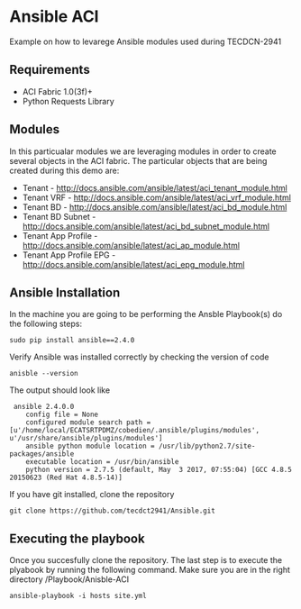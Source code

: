 
# Ansible ACI

Example on how to levarege Ansible modules used during TECDCN-2941

## Requirements

* ACI Fabric 1.0(3f)+
* Python Requests Library

## Modules

In this particualar modules we are leveraging modules in order to create several objects in the ACI fabric. The particular objects that are being created during this demo are:

* Tenant - http://docs.ansible.com/ansible/latest/aci_tenant_module.html
* Tenant VRF - http://docs.ansible.com/ansible/latest/aci_vrf_module.html
* Tenant BD - http://docs.ansible.com/ansible/latest/aci_bd_module.html
* Tenant BD Subnet - http://docs.ansible.com/ansible/latest/aci_bd_subnet_module.html
* Tenant App Profile - http://docs.ansible.com/ansible/latest/aci_ap_module.html
* Tenant App Profile EPG - http://docs.ansible.com/ansible/latest/aci_epg_module.html

## Ansible Installation

In the machine you are going to be performing the Ansble Playbook(s) do the following steps:

    sudo pip install ansible==2.4.0
    
Verify Ansible was installed correctly by checking the version of code

    anisble --version
 
The output should look like 
 
     ansible 2.4.0.0
        config file = None
        configured module search path = [u'/home/local/ECATSRTPDMZ/cobedien/.ansible/plugins/modules', u'/usr/share/ansible/plugins/modules']
        ansible python module location = /usr/lib/python2.7/site-packages/ansible
        executable location = /usr/bin/ansible
        python version = 2.7.5 (default, May  3 2017, 07:55:04) [GCC 4.8.5 20150623 (Red Hat 4.8.5-14)]
 
  
If you have git installed, clone the repository

    git clone https://github.com/tecdct2941/Ansible.git
  
## Executing the playbook

Once you succesfully clone the repository. The last step is to execute the plyabook by running the following command. Make sure you are in the right directory /Playbook/Anisble-ACI

    ansible-playbook -i hosts site.yml

